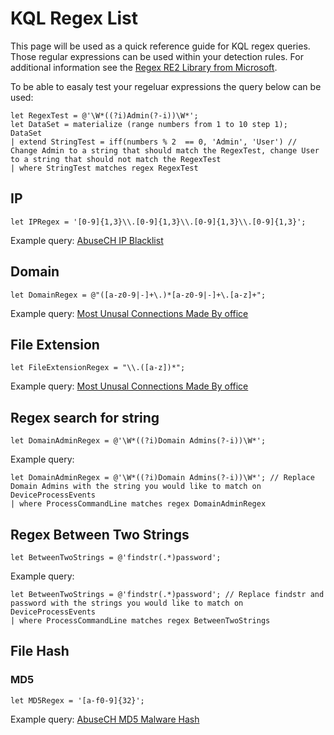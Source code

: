 # KQL Regex List

This page will be used as a quick reference guide for KQL regex queries. Those regular expressions can be used within your detection rules. For additional information see the  [Regex RE2 Library from Microsoft](https://docs.microsoft.com/en-us/azure/data-explorer/kusto/query/re2-library). 

To be able to easaly test your regeluar expressions the query below can be used:
```
let RegexTest = @'\W*((?i)Admin(?-i))\W*';
let DataSet = materialize (range numbers from 1 to 10 step 1);
DataSet
| extend StringTest = iff(numbers % 2  == 0, 'Admin', 'User') // Change Admin to a string that should match the RegexTest, change User to a string that should not match the RegexTest
| where StringTest matches regex RegexTest
```

## IP
```
let IPRegex = '[0-9]{1,3}\\.[0-9]{1,3}\\.[0-9]{1,3}\\.[0-9]{1,3}';
```
Example query: [AbuseCH IP Blacklist](https://github.com/Bert-JanP/Hunting-Queries-Detection-Rules/blob/main/Threat%20Hunting/AbuseCHIPBlacklistFeed.md)

## Domain
```
let DomainRegex = @"([a-z0-9|-]+\.)*[a-z0-9|-]+\.[a-z]+";
```
Example query: [Most Unusal Connections Made By office](https://github.com/Bert-JanP/Hunting-Queries-Detection-Rules/blob/main/Threat%20Hunting/RareConnectionsMadeByOffice.md)

## File Extension
```
let FileExtensionRegex = "\\.([a-z])*";
```
Example query: [Most Unusal Connections Made By office](https://github.com/Bert-JanP/Hunting-Queries-Detection-Rules/blob/main/Threat%20Hunting/RareConnectionsMadeByOffice.md)

## Regex search for string
```
let DomainAdminRegex = @'\W*((?i)Domain Admins(?-i))\W*';
```
Example query:
```
let DomainAdminRegex = @'\W*((?i)Domain Admins(?-i))\W*'; // Replace Domain Admins with the string you would like to match on
DeviceProcessEvents
| where ProcessCommandLine matches regex DomainAdminRegex
```

## Regex Between Two Strings
```
let BetweenTwoStrings = @'findstr(.*)password';
```
Example query:
```
let BetweenTwoStrings = @'findstr(.*)password'; // Replace findstr and password with the strings you would like to match on
DeviceProcessEvents
| where ProcessCommandLine matches regex BetweenTwoStrings
```

## File Hash

### MD5
```
let MD5Regex = '[a-f0-9]{32}';
```
Example query: [AbuseCH MD5 Malware Hash](https://github.com/Bert-JanP/Hunting-Queries-Detection-Rules/blob/main/Threat%20Hunting/AbuseCHMD5Malware.md)